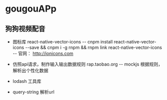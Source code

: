 # gougouAPp
## 狗狗视频配音

- 图标库 react-native-vector-icons 
	-- cnpm install react-native-vector-icons --save 
		&& cnpm i -g rnpm 
		&& rnpm link react-native-vector-icons  
	-- 官网： http://ionicons.com

- 仿照api请求，制作输入输出数据规则 rap.taobao.org
	-- mockjs 根据规则，解析出个性化数据
- lodash 工具库
- query-string 解析url
